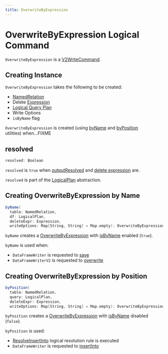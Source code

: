 ```yaml
---
title: OverwriteByExpression
---
```


# OverwriteByExpression Logical Command

`OverwriteByExpression` is a [V2WriteCommand](V2WriteCommand.md).

## Creating Instance

`OverwriteByExpression` takes the following to be created:

* <span id="table"> [NamedRelation](NamedRelation.md)
* <span id="deleteExpr"> Delete [Expression](../expressions/Expression.md)
* <span id="query"> [Logical Query Plan](LogicalPlan.md)
* <span id="writeOptions"> Write Options
* <span id="isByName"> `isByName` flag

`OverwriteByExpression` is created (using [byName](#byName) and [byPosition](#byPosition) utilities) when...FIXME

## <span id="resolved"> resolved

```scala
resolved: Boolean
```

`resolved` is `true` when [outputResolved](V2WriteCommand.md#outputResolved) and [delete expression](#deleteExpr) are.

`resolved` is part of the [LogicalPlan](LogicalPlan.md#resolved) abstraction.

## <span id="byName"> Creating OverwriteByExpression by Name

```scala
byName(
  table: NamedRelation,
  df: LogicalPlan,
  deleteExpr: Expression,
  writeOptions: Map[String, String] = Map.empty): OverwriteByExpression
```

`byName` creates a [OverwriteByExpression](#creating-instance) with [isByName](#isByName) enabled (`true`).

`byName` is used when:

* `DataFrameWriter` is requested to [save](../DataFrameWriter.md#save)
* `DataFrameWriterV2` is requested to [overwrite](../DataFrameWriterV2.md#overwrite)

## <span id="byPosition"> Creating OverwriteByExpression by Position

```scala
byPosition(
  table: NamedRelation,
  query: LogicalPlan,
  deleteExpr: Expression,
  writeOptions: Map[String, String] = Map.empty): OverwriteByExpression
```

`byPosition` creates a [OverwriteByExpression](#creating-instance) with [isByName](#isByName) disabled (`false`).

`byPosition` is used:

* [ResolveInsertInto](../logical-analysis-rules/ResolveInsertInto.md) logical resolution rule is executed
* `DataFrameWriter` is requested to [insertInto](../DataFrameWriter.md#insertInto)
